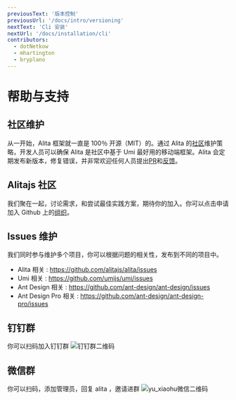 ```yaml
---
previousText: '版本控制'
previousUrl: '/docs/intro/versioning'
nextText: 'Cli 安装'
nextUrl: '/docs/installation/cli'
contributors:
  - dotNetkow
  - mhartington
  - bryplano
---
```


# 帮助与支持

## 社区维护

从一开始，Alita 框架就一直是 100％ 开源（MIT）的。通过 Alita 的[社区](https://github.com/alitajs)维护策略，开发人员可以确保 Alita 是社区中基于 Umi 最好用的移动端框架。Alita 会定期发布新版本，修复错误，并非常欢迎任何人员提出[PR](https://github.com/alitajs/alita/pulls)和[反馈](https://github.com/alitajs/alita/issues)。

## Alitajs 社区

我们聚在一起，讨论需求，和尝试最佳实践方案，期待你的加入。你可以点击申请加入 Github 上的[组织](https://github.com/alitajs)。

## Issues 维护

我们同时参与维护多个项目，你可以根据问题的相关性，发布到不同的项目中。

- Alita 相关 : https://github.com/alitajs/alita/issues
- Umi 相关 : https://github.com/umijs/umi/issues
- Ant Design 相关 : https://github.com/ant-design/ant-design/issues
- Ant Design Pro 相关 : https://github.com/ant-design/ant-design-pro/issues

## 钉钉群

你可以扫码加入钉钉群
![钉钉群二维码](/docs/assets/qrcode/dingding.jpg)

## 微信群

你可以扫码，添加管理员，回复 alita ，邀请进群
![yu_xiaohu微信二维码](/docs/assets/qrcode/wechat.jpg)
